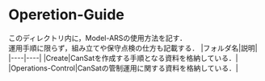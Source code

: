 # Operetion-Guide

このディレクトリ内に，Model-ARSの使用方法を記す．  
運用手順に限らず，組み立てや保守点検の仕方も記載する．
|フォルダ名|説明|
|----|----|
|Create|CanSatを作成する手順となる資料を格納している．|
|Operations-Control|CanSatの管制運用に関する資料を格納している．|
